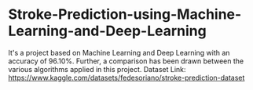 # Stroke-Prediction-using-Machine-Learning-and-Deep-Learning
It's a project based on Machine Learning and Deep Learning with an accuracy of 96.10%. Further, a comparison has been drawn between the various algorithms applied in this project.
Dataset Link: https://www.kaggle.com/datasets/fedesoriano/stroke-prediction-dataset

